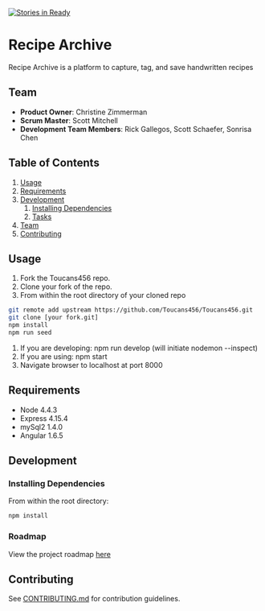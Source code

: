 [![Stories in Ready](https://badge.waffle.io/albatross-hrr25/Toucans456.png?label=ready&title=Ready)](https://waffle.io/albatross-hrr25/Toucans456?utm_source=badge)
# Recipe Archive

Recipe Archive is a platform to capture, tag, and save handwritten recipes

## Team

  - __Product Owner__: Christine Zimmerman
  - __Scrum Master__: Scott Mitchell
  - __Development Team Members__: Rick Gallegos, Scott Schaefer, Sonrisa Chen

## Table of Contents

1. [Usage](#Usage)
1. [Requirements](#requirements)
1. [Development](#development)
    1. [Installing Dependencies](#installing-dependencies)
    1. [Tasks](#tasks)
1. [Team](#team)
1. [Contributing](#contributing)

## Usage

1. Fork the Toucans456 repo.
1. Clone your fork of the repo.
1. From within the root directory of your cloned repo
```sh
git remote add upstream https://github.com/Toucans456/Toucans456.git
git clone [your fork.git]
npm install
npm run seed
```
1. If you are developing: npm run develop (will initiate nodemon --inspect)
1. If you are using: npm start
1. Navigate browser to localhost at port 8000

## Requirements

- Node 4.4.3
- Express 4.15.4
- mySql2 1.4.0
- Angular 1.6.5


## Development

### Installing Dependencies

From within the root directory:

```sh
npm install
```

### Roadmap

View the project roadmap [here](https://github.com/Toucans456/Toucans456/issues)


## Contributing

See [CONTRIBUTING.md](CONTRIBUTING.md) for contribution guidelines.

